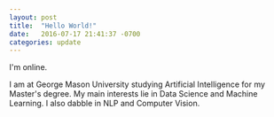 ```yaml
---
layout: post
title:  "Hello World!"
date:   2016-07-17 21:41:37 -0700
categories: update
---
```



I'm online. 
 

I am at George Mason University studying Artificial Intelligence for my Master's degree. My main interests lie in Data Science and Machine Learning. I also dabble in NLP and Computer Vision. 